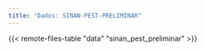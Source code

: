 ```yaml
---
title: "Dados: SINAN-PEST-PRELIMINAR"
---
```


{{< remote-files-table "data" "sinan_pest_preliminar" >}}

